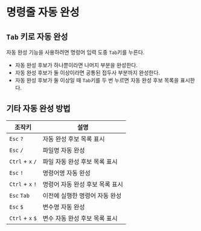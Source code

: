 # 명령줄 자동 완성

## `Tab` 키로 자동 완성
자동 완성 기능을 사용하려면 명령어 입력 도중 `Tab`키를 누른다.
- 자동 완성 후보가 하나뿐이라면 나머지 부분을 완성한다.
- 자동 완성 후보가 둘 이상이라면 공통된 접두사 부분까지 완성한다.
- 자동 완성 후보가 둘 이상일 때 `Tab`키를 두 번 누르면 자동 완성 후보 목록을 표시한다.

## 기타 자동 완성 방법
| 조작키 | 설명 |
|---|---|
| `Esc` `?` | 자동 완성 후보 목록 표시 |
| `Esc` `/` | 파일명 자동 완성 |
| `Ctrl` + `x` `/` | 파일 자동 완성 후보 목록 표시 |
| `Esc` `!` | 명령어명 자동 완성 |
| `Ctrl` + `x` `!` | 명령어 자동 완성 후보 목록 표시 |
| `Esc` `Tab` | 이전에 실행한 명령어 자동 완성 |
| `Esc` `$` | 변수명 자동 완성 |
| `Ctrl` + `x` `$` | 변수 자동 완성 후보 목록 표시 |